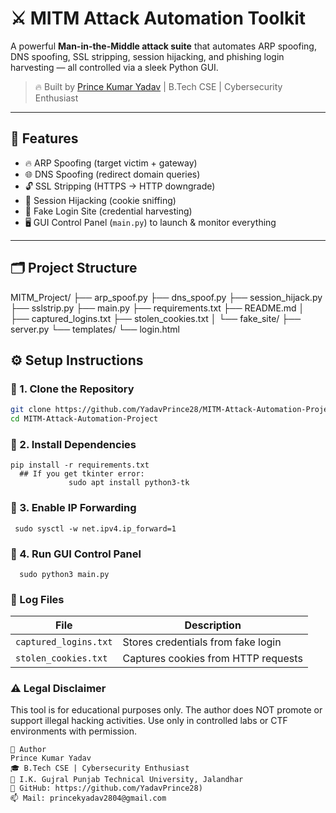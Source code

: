 # ⚔️ MITM Attack Automation Toolkit

A powerful **Man-in-the-Middle attack suite** that automates ARP spoofing, DNS spoofing, SSL stripping, session hijacking, and phishing login harvesting — all controlled via a sleek Python GUI.

> 🔥 Built by [Prince Kumar Yadav](https://github.com/YadavPrince28) | B.Tech CSE | Cybersecurity Enthusiast

---

## 🧩 Features

- 🔥 ARP Spoofing (target victim + gateway)
- 🌐 DNS Spoofing (redirect domain queries)
- 🔓 SSL Stripping (HTTPS → HTTP downgrade)
- 🍪 Session Hijacking (cookie sniffing)
- 🔑 Fake Login Site (credential harvesting)
- 🖥️ GUI Control Panel (`main.py`) to launch & monitor everything

---

## 🗂️ Project Structure

MITM_Project/
├── arp_spoof.py
├── dns_spoof.py
├── session_hijack.py
├── sslstrip.py
├── main.py
├── requirements.txt
├── README.md
│
├── captured_logins.txt
├── stolen_cookies.txt
│
└── fake_site/
├── server.py
└── templates/
└── login.html

## ⚙️ Setup Instructions

### 🔧 1. Clone the Repository
```bash
git clone https://github.com/YadavPrince28/MITM-Attack-Automation-Project.git
cd MITM-Attack-Automation-Project

```
 ### 🔧 2. Install Dependencies
    pip install -r requirements.txt
      ## If you get tkinter error:
                 sudo apt install python3-tk

### 🔧 3. Enable IP Forwarding
     sudo sysctl -w net.ipv4.ip_forward=1
### 🔧 4. Run GUI Control Panel
      sudo python3 main.py

### 📁 Log Files
| File                  | Description                         |
| --------------------- | ----------------------------------- |
| `captured_logins.txt` | Stores credentials from fake login  |
| `stolen_cookies.txt`  | Captures cookies from HTTP requests |


### ⚠️ Legal Disclaimer
 This tool is for educational purposes only.
The author does NOT promote or support illegal hacking activities. Use only in controlled labs or CTF environments with permission.

```
🙋 Author
Prince Kumar Yadav
🎓 B.Tech CSE | Cybersecurity Enthusiast
📍 I.K. Gujral Punjab Technical University, Jalandhar
🔗 GitHub: https://github.com/YadavPrince28)
📫 Mail: princekyadav2804@gmail.com

    
